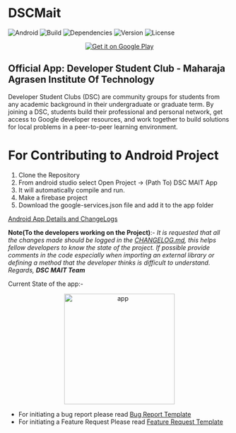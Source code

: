 # DSCMait
![Android](https://img.shields.io/badge/platform-Android-green.svg)
![Build](https://img.shields.io/badge/build-passing-green.svg)
![Dependencies](https://img.shields.io/badge/dependencies-up%20to%20date-green)
![Version](https://img.shields.io/badge/version-v1.0.0alpha-orange)
![License](https://img.shields.io/badge/license-Apache%202.0-blue.svg)

<p align="center">
<a href='https://play.google.com/store/apps/details?id=me.sankalpchauhan.dscmait&pcampaignid=MKT-Other-global-all-co-prtnr-py-PartBadge-Mar2515-1'><img alt='Get it on Google Play' src='https://play.google.com/intl/en_us/badges/images/generic/en_badge_web_generic.png'/></a>
</p>

## Official App: Developer Student Club - Maharaja Agrasen Institute Of Technology
Developer Student Clubs (DSC) are community groups for students from any academic background in their undergraduate or graduate term. By joining a DSC, students build their professional and personal network, get access to Google developer resources, and work together to build solutions for local problems in a peer-to-peer learning environment.

# For Contributing to Android Project

1. Clone the Repository
2. From android studio select Open Project -> (Path To) DSC MAIT App
3. It will automatically compile and run.
4. Make a firebase project
5. Download the google-services.json file and add it to the app folder

[Android App Details and ChangeLogs](CHANGELOG.md)

**Note(To the developers working on the Project)**:- _It is requested that all the changes made should be logged in the [CHANGELOG.md](CHANGELOG.md), this helps fellow developers to know the state of the project. If possible provide comments in the code especially when importing an external library or defining a method that the developer thinks is difficult to understand. 
Regards, **DSC MAIT Team**_

Current State of the app:-

 <p align="center">
    <img src="dscmait.gif" width="250" alt="app"/> <br>
    </p>

* For initiating a bug report please read [Bug Report Template](https://github.com/sankalpchauhan-me/DSCMait/blob/master/.github/ISSUE_TEMPLATE/bug_report.md)
* For initiating a Feature Request Please read [Feature Request Template](https://github.com/sankalpchauhan-me/DSCMait/blob/master/.github/ISSUE_TEMPLATE/feature_request.md)
